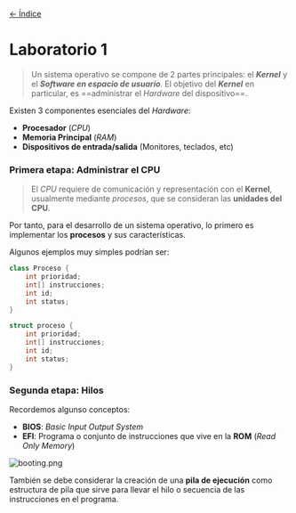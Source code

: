 [<- Índice](../SistemasOperativos.md)
# Laboratorio 1

> Un sistema operativo se compone de 2 partes principales: el ***Kernel*** y el ***Software en espacio de usuario***. El objetivo del ***Kernel*** en particular, es ==administrar el *Hardware* del dispositivo==.

Existen 3 componentes esenciales del *Hardware*:

- **Procesador** (*CPU*)
- **Memoria Principal** (*RAM*)
- **Dispositivos de entrada/salida** (Monitores, teclados, etc)

### Primera etapa: Administrar el CPU

> El *CPU* requiere de comunicación y representación con el **Kernel**, usualmente mediante *procesos*, que se consideran las **unidades del CPU**.

Por tanto, para el desarrollo de un sistema operativo, lo primero es implementar los **procesos** y sus características.

Algunos ejemplos muy simples podrían ser:

```java
class Proceso {
	int prioridad;
	int[] instrucciones;
	int id;
	int status;
}
```

```c
struct proceso {
	int prioridad;
	int[] instrucciones;
	int id;
	int status;
}
```

### Segunda etapa: Hilos

Recordemos algunso conceptos:
- **BIOS**: *Basic Input Output System*
- **EFI**: Programa o conjunto de instrucciones que vive en la **ROM** (*Read Only Memory*)

![booting.png](imagenes/booting.png)

También se debe considerar la creación de una **pila de ejecución** como estructura de pila que sirve para llevar el hilo o secuencia de las instrucciones en el programa.
